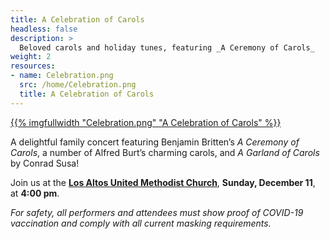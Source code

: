 ```yaml
---
title: A Celebration of Carols
headless: false
description: >
  Beloved carols and holiday tunes, featuring _A Ceremony of Carols_
weight: 2
resources:
- name: Celebration.png
  src: /home/Celebration.png
  title: A Celebration of Carols
---
```


<a href="concerts/celebration_of_carols">{{% imgfullwidth "Celebration.png" "A Celebration of Carols" %}}</a>

A delightful family concert featuring Benjamin Britten&rsquo;s _A Ceremony of Carols_,
a number of Alfred Burt&rsquo;s charming carols, and _A Garland of Carols_
by Conrad Susa!

Join us at the <a href="
https://www.google.com/maps/place/Los+Altos+United+Methodist+Church/@37.3604399,-122.1163995,14z/data=!4m13!1m7!3m6!1s0x808fb13b09655867:0xb652f37bbf3d1320!2s655+Magdalena+Ave,+Los+Altos,+CA+94024!3b1!8m2!3d37.3604399!4d-122.09889!3m4!1s0x808fb13baf46a387:0xcfbef6958c3a62d!8m2!3d37.3600877!4d-122.0984343" target="_blank">
**Los Altos United Methodist Church**</a>, **Sunday, December 11**, at **4:00 pm**.

 _For safety, all performers and attendees must show proof of COVID-19 vaccination and comply with all current masking requirements._
